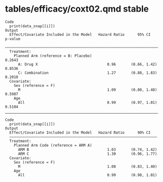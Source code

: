 # tables/efficacy/coxt02.qmd stable

    Code
      print(data_snap[[i]])
    Output
      Effect/Covariate Included in the Model   Hazard Ratio      95% CI      p-value
      ——————————————————————————————————————————————————————————————————————————————
      Treatment:                                                                    
        Planned Arm (reference = B: Placebo)                                 0.2643 
          A: Drug X                                0.96       (0.66, 1.42)   0.8536 
          C: Combination                           1.27       (0.88, 1.83)   0.2010 
      Covariate:                                                                    
        Sex (reference = F)                                                         
          M                                        1.09       (0.80, 1.48)   0.5987 
        Age                                                                         
          All                                      0.99       (0.97, 1.01)   0.5104 

---

    Code
      print(data_snap[[i]])
    Output
      Effect/Covariate Included in the Model   Hazard Ratio      90% CI   
      ————————————————————————————————————————————————————————————————————
      Treatment:                                                          
        Planned Arm Code (reference = ARM A)                              
          ARM B                                    1.03       (0.74, 1.42)
          ARM C                                    1.30       (0.96, 1.77)
      Covariate:                                                          
        Sex (reference = F)                                               
          M                                        1.08       (0.83, 1.40)
        Age                                                               
          All                                      0.99       (0.98, 1.01)

